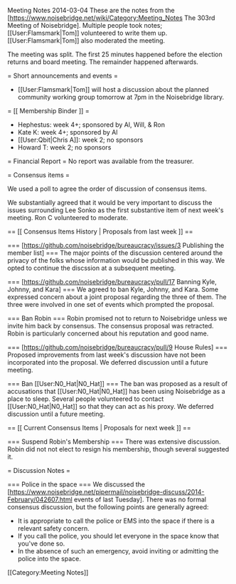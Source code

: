 Meeting Notes 2014-03-04 
 These are the notes from the [https://www.noisebridge.net/wiki/Category:Meeting_Notes The 303rd Meeting of Noisebridge]. Multiple people took notes; [[User:Flamsmark|Tom]] volunteered to write them up. [[User:Flamsmark|Tom]] also moderated the meeting.

The meeting was split. The first 25 minutes happened before the election returns and board meeting. The remainder happened afterwards.
 
= Short announcements and events =
* [[User:Flamsmark|Tom]] will host a discussion about the planned community working group tomorrow at 7pm in the Noisebridge library.

= [[ Membership Binder ]] =
* Hephestus: week 4+; sponsored by Al, Will, &amp; Ron
* Kate K: week 4+; sponsored by Al
* [[User:Qbit|Chris A]]: week 2; no sponsors
* Howard T: week 2; no sponsors

= Financial Report =
No report was available from the treasurer.

= Consensus items =

We used a poll to agree the order of discussion of consensus items.

We substantially agreed that it would be very important to discuss the issues surrounding Lee Sonko as the first substantive item of next week's meeting. Ron C volunteered to moderate.

== [[ Consensus Items History | Proposals from last week ]] ==

=== [https://github.com/noisebridge/bureaucracy/issues/3 Publishing the member list] ===
The major points of the discussion centered around the privacy of the folks whose information would be published in this way. We opted to continue the discssion at a subsequent meeting.

=== [https://github.com/noisebridge/bureaucracy/pull/17 Banning Kyle, Johnny, and Kara] ===
We agreed to ban Kyle, Johnny, and Kara. Some expressed concern about a joint proposal regarding the three of them. The three were involved in one set of events which prompted the proposal.

=== Ban Robin ===
Robin promised not to return to Noisebridge unless we invite him back by consensus.  The consensus proposal was retracted. Robin is particularly concerned about his reputation and good name.

=== [https://github.com/noisebridge/bureaucracy/pull/9 House Rules] ===
Proposed improvements from last week's discussion have not been incorporated into the proposal. We deferred discussion until a future meeting.

=== Ban [[User:N0_Hat|N0_Hat]] ===
The ban was proposed as a result of accusations that [[User:N0_Hat|N0_Hat]] has been using Noisebridge as a place to sleep. Several people volunteered to contact [[User:N0_Hat|N0_Hat]] so that they can act as his proxy. We deferred discussion until a future meeting.

== [[ Current Consensus Items | Proposals for next week ]] ==

=== Suspend Robin's Membership ===
There was extensive discussion. Robin did not not elect to resign his membership, though several suggested it.

= Discussion Notes =

=== Police in the space ===
We discussed the [https://www.noisebridge.net/pipermail/noisebridge-discuss/2014-February/042607.html events of last Tuesday]. There was no formal consensus discussion, but the following points are generally agreed:
* It is appropriate to call the police or EMS into the space if there is a relevant safety concern.
* If you call the police, you should let everyone in the space know that you've done so.
* In the absence of such an emergency, avoid inviting or admitting the police into the space.

[[Category:Meeting Notes]]
